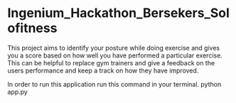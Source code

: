 # Ingenium_Hackathon_Bersekers_Solofitness
This project aims to identify your posture while doing exercise and gives you a score based on how well you have performed a particular exercise. This can be helpful to replace gym trainers and give a feedback on the users performance and keep a track on how they have improved.


In order to run this application run this command in your terminal.
python app.py

